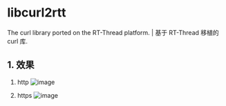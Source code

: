 # libcurl2rtt
The curl library ported on the RT-Thread platform. | 基于 RT-Thread 移植的 curl 库. 

## 1. 效果

1. http
![image](https://github.com/liu2guang/libcurl2rtt/blob/master/figures/curl_http.png)

2. https
![image](https://github.com/liu2guang/libcurl2rtt/blob/master/figures/curl_https.png)
